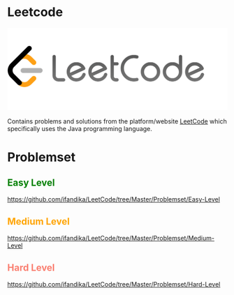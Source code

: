 # Leetcode

![](resource/ic_leetcode.png)

Contains problems and solutions from the platform/website [LeetCode](https://leetcode.com) which specifically uses the Java programming language.

# Problemset

<h2 style="color: green;">Easy Level</h2>

<https://github.com/ifandika/LeetCode/tree/Master/Problemset/Easy-Level>

<h2 style="color: orange;">Medium Level</h2>

<https://github.com/ifandika/LeetCode/tree/Master/Problemset/Medium-Level>

<h2 style="color: salmon;">Hard Level</h2>

<https://github.com/ifandika/LeetCode/tree/Master/Problemset/Hard-Level>









